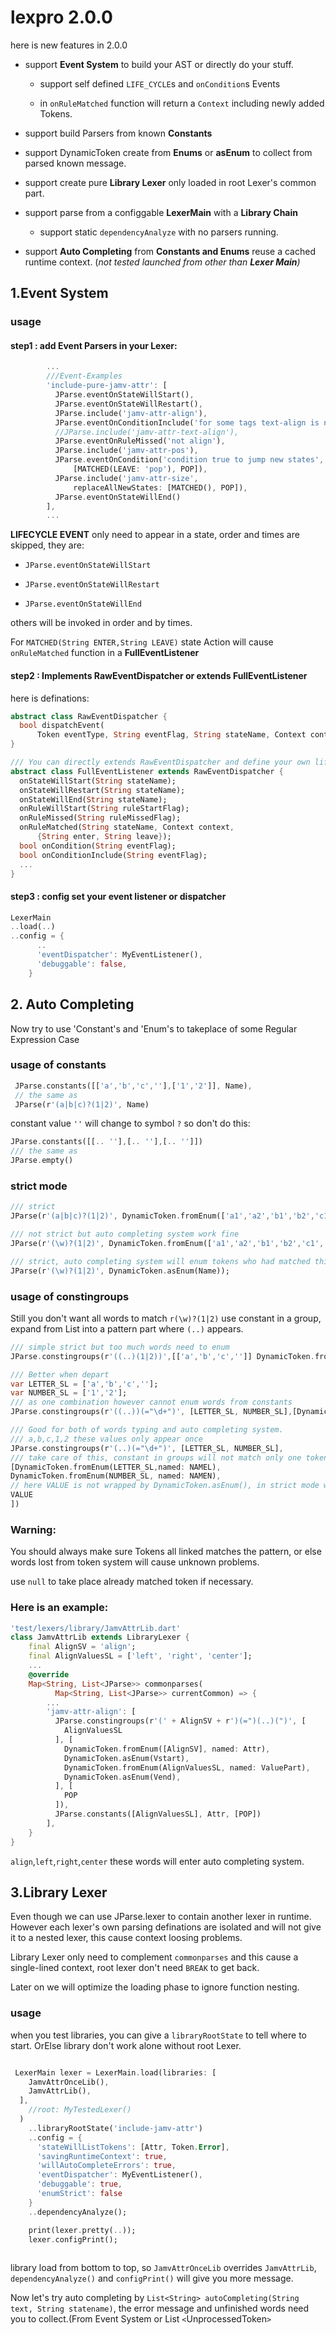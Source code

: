 # lexpro 2.0.0

here is new features in 2.0.0

* support **Event System** to build your AST or directly do your stuff.
    
    * support self defined `LIFE_CYCLE`s and `onCondition`s Events

    * in `onRuleMatched` function will return a `Context` including newly added Tokens.

* support build Parsers from known **Constants**

* support DynamicToken create from **Enums** or **asEnum** to collect from parsed known message.

* support create pure **Library Lexer** only loaded in root Lexer's common part.

* support parse from a configgable **LexerMain** with a **Library Chain**

    * support static `dependencyAnalyze` with no parsers running.

* support **Auto Completing** from **Constants and Enums** reuse a cached runtime context.
(*not tested launched from other than **Lexer Main**)*

## 1.Event System
### usage 
#### step1 : add Event Parsers in your Lexer:

```dart
        ...
        ///Event-Examples
        'include-pure-jamv-attr': [
          JParse.eventOnStateWillStart(),
          JParse.eventOnStateWillRestart(),
          JParse.include('jamv-attr-align'),
          JParse.eventOnConditionInclude('for some tags text-align is not necessary', [JParse.include('jamv-attr-text-align')]),
          //JParse.include('jamv-attr-text-align'),
          JParse.eventOnRuleMissed('not align'),
          JParse.include('jamv-attr-pos'),
          JParse.eventOnCondition('condition true to jump new states',
              [MATCHED(LEAVE: 'pop'), POP]),
          JParse.include('jamv-attr-size',
              replaceAllNewStates: [MATCHED(), POP]),
          JParse.eventOnStateWillEnd()
        ],
        ...
```
**LIFECYCLE EVENT** only need to appear in a state, order and times are skipped, they are:

- `JParse.eventOnStateWillStart`
    
- `JParse.eventOnStateWillRestart`
    
- `JParse.eventOnStateWillEnd`

others will be invoked in order and by times.

For `MATCHED(String ENTER,String LEAVE)` state Action will cause `onRuleMatched` function in a **FullEventListener**

#### step2 : Implements RawEventDispatcher or extends FullEventListener
here is definations:

```dart
abstract class RawEventDispatcher {
  bool dispatchEvent(
      Token eventType, String eventFlag, String stateName, Context context);
}

/// You can directly extends RawEventDispatcher and define your own lifecycle.
abstract class FullEventListener extends RawEventDispatcher {
  onStateWillStart(String stateName);
  onStateWillRestart(String stateName);
  onStateWillEnd(String stateName);
  onRuleWillStart(String ruleStartFlag);
  onRuleMissed(String ruleMissedFlag);
  onRuleMatched(String stateName, Context context,
      {String enter, String leave});
  bool onCondition(String eventFlag);
  bool onConditionInclude(String eventFlag);
  ...
}
```

#### step3 : config set your event listener or dispatcher

```dart
LexerMain
..load(..)
..config = {
      ..
      'eventDispatcher': MyEventListener(),
      'debuggable': false,
    }
```

## 2. Auto Completing

Now try to use 'Constant's and 'Enum's to takeplace of some Regular Expression Case

### usage of constants

```dart
 JParse.constants([['a','b','c',''],['1','2']], Name),
 // the same as
 JParse(r'(a|b|c)?(1|2)', Name)
```

constant value `''` will change to symbol `?` so don't do this:

```dart
JParse.constants([[.. ''],[.. ''],[.. '']])
/// the same as
JParse.empty()
```

### strict mode

```dart
/// strict
JParse(r'(a|b|c)?(1|2)', DynamicToken.fromEnum(['a1','a2','b1','b2','c1','c2', '1','2'],named: Name));

/// not strict but auto completing system work fine
JParse(r'(\w)?(1|2)', DynamicToken.fromEnum(['a1','a2','b1','b2','c1','c2', '1','2'],named: Name));

/// strict, auto completing system will enum tokens who had matched this rule.
JParse(r'(\w)?(1|2)', DynamicToken.asEnum(Name));
```

### usage of constingroups

Still you don't want all words to match `r(\w)?(1|2)`
use constant in a group, expand from List into a pattern part where `(..)` appears.

```dart
/// simple strict but too much words need to enum
JParse.constingroups(r'((..)(1|2))',[['a','b','c','']] DynamicToken.fromEnum(['a1','a2','b1','b2','c1','c2', '1','2'],named: Name));

/// Better when depart
var LETTER_SL = ['a','b','c',''];
var NUMBER_SL = ['1','2'];
/// as one combination however cannot enum words from constants
JParse.constingroups(r'((..))(="\d+")', [LETTER_SL, NUMBER_SL],[DynamicToken.asEnum(Name), null, null, VALUE]); 

/// Good for both of words typing and auto completing system.
/// a,b,c,1,2 these values only appear once
JParse.constingroups(r'(..)(="\d+")', [LETTER_SL, NUMBER_SL],
/// take care of this, constant in groups will not match only one token, instead match each as a single token
[DynamicToken.fromEnum(LETTER_SL,named: NAMEL),
DynamicToken.fromEnum(NUMBER_SL, named: NAMEN),
// here VALUE is not wrapped by DynamicToken.asEnum(), in strict mode will match nothing, instead unstrict mode match all VALUE user has given, even not in this state.
VALUE
])

```
### Warning:

You should always make sure Tokens all linked matches the pattern, or else words lost from token system will cause unknown problems.

use `null` to take place already matched token if necessary.

### Here is an example:

```dart
'test/lexers/library/JamvAttrLib.dart'
class JamvAttrLib extends LibraryLexer {
    final AlignSV = 'align';
    final AlignValuesSL = ['left', 'right', 'center'];
    ...
    @override
    Map<String, List<JParse>> commonparses(
          Map<String, List<JParse>> currentCommon) => {
        ...
        'jamv-attr-align': [
          JParse.constingroups(r'(' + AlignSV + r')(=")(..)(")', [
            AlignValuesSL
          ], [
            DynamicToken.fromEnum([AlignSV], named: Attr),
            DynamicToken.asEnum(Vstart),
            DynamicToken.fromEnum(AlignValuesSL, named: ValuePart),
            DynamicToken.asEnum(Vend),
          ], [
            POP
          ]),
          JParse.constants([AlignValuesSL], Attr, [POP])
        ],
    }
}
```

`align`,`left`,`right`,`center` these words will enter auto completing system.

## 3.Library Lexer

Even though we can use JParse.lexer to contain another lexer in runtime.
However each lexer's own parsing definations are isolated and will not give it to a nested lexer, this cause context loosing problems.

Library Lexer only need to complement `commonparses` and this cause a single-lined context, root lexer don't need `BREAK` to get back.

Later on we will optimize the loading phase to ignore function nesting.

### usage

when you test libraries, you can give a `libraryRootState` to tell where to start.
OrElse library don't work alone without root Lexer.

```dart

 LexerMain lexer = LexerMain.load(libraries: [
    JamvAttrOnceLib(),
    JamvAttrLib(),
  ], 
    //root: MyTestedLexer()
  )
    ..libraryRootState('include-jamv-attr')
    ..config = {
      'stateWillListTokens': [Attr, Token.Error],
      'savingRuntimeContext': true,
      'willAutoCompleteErrors': true,
      'eventDispatcher': MyEventListener(),
      'debuggable': true,
      'enumStrict': false
    }
    ..dependencyAnalyze();

    print(lexer.pretty(..));
    lexer.configPrint();
    
```

library load from bottom to top, so `JamvAttrOnceLib` overrides `JamvAttrLib`, `dependencyAnalyze()` and `configPrint()` will give you more message.

Now let's try auto completing by `List<String> autoCompleting(String text, String statename)`, the error message and unfinished words need you to collect.(From Event System or List `<`UnprocessedToken`>`